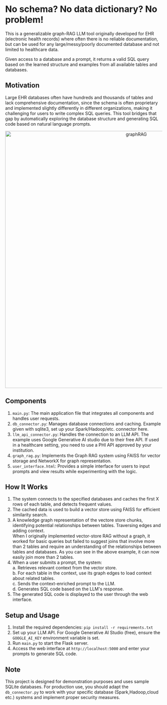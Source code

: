 # No schema? No data dictionary? No problem!

This is a generalizable graph-RAG LLM tool originally developed for EHR (electronic health records) where often there is no reliable documentation, but can be used for any large/messy/poorly documented database and not limited to healthcare data. 

Given access to a database and a prompt, it returns a valid SQL query based on the learned structure and examples from all available tables and databases.

## Motivation

Large EHR databases often have hundreds and thousands of tables and lack comprehensive documentation, since the schema is often proprietary and implemented slightly differently in different organizations, making it challenging for users to write complex SQL queries. This tool bridges that gap by automatically exploring the database structure and generating SQL code based on natural language prompts.

<p align="center">
<img width="825" alt="graphRAG" src="https://github.com/user-attachments/assets/7b48af46-01cc-47f5-b4a0-b6fec3387055">
</p>


## Components

1. `main.py`: The main application file that integrates all components and handles user requests.
2. `db_connector.py`: Manages database connections and caching. Example given with sqlite3, set up your Spark/Hadoop/etc. connector here. 
3. `llm_api_connector.py`: Handles the connection to an LLM API. The example uses Google Generative AI studio due to their free API. If used in a healthcare setting, you need to use a PHI API approved by your institution. 
4. `graph_rag.py`: Implements the Graph RAG system using FAISS for vector storage and NetworkX for graph representation.
5. `user_interface.html`: Provides a simple interface for users to input prompts and view results while experimenting with the logic.

## How It Works

1. The system connects to the specified databases and caches the first X rows of each table, and detects frequent values.
2. The cached data is used to build a vector store using FAISS for efficient similarity search.
3. A knowledge graph representation of the vectore store chunks, identifying potential relationships between tables. Traversing edges and adding context.<br>
   When I originally implemented vector-store RAG without a graph, it worked for basic queries but failed to suggest joins that involve more than 2 tables and require an understanding of the relationships between tables and databases. As you can see in the above example, it can now easily join more than 2 tables.
4. When a user submits a prompt, the system: <br>
      a. Retrieves relevant context from the vector store. <br>
      b. For each table in the context, use its graph edges to load context about related tables.  <br>
      c. Sends the context-enriched prompt to the LLM.<br>
      d. Generates SQL code based on the LLM's response.<br>
6. The generated SQL code is displayed to the user through the web interface.

## Setup and Usage

1. Install the required dependencies: `pip install -r requirements.txt`
2. Set up your LLM API. For Google Generative AI Studio (free), ensure the `GOOGLE_AI_KEY` environment variable is set.
3. Run `main.py` to start the Flask server.
4. Access the web interface at `http://localhost:5000` and enter your prompts to generate SQL code.

## Note

This project is designed for demonstration purposes and uses sample SQLite databases. For production use, you should adapt the `db_connector.py` to work with your specific database (Spark,Hadoop,cloud etc.) systems and implement proper security measures.

